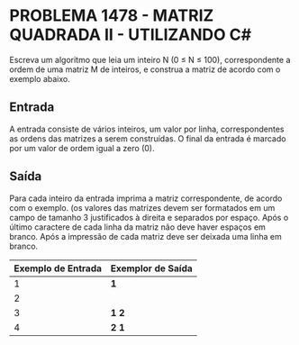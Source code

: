 # PROBLEMA 1478 - MATRIZ QUADRADA II - UTILIZANDO C#

Escreva um algoritmo que leia um inteiro N (0 ≤ N ≤ 100), correspondente a ordem de uma matriz M de inteiros, e construa a matriz de acordo com o exemplo abaixo.

## Entrada
A entrada consiste de vários inteiros, um valor por linha, correspondentes as ordens das matrizes a serem construídas. O final da entrada é marcado por um valor de ordem igual a zero (0).

## Saída
Para cada inteiro da entrada imprima a matriz correspondente, de acordo com o exemplo. (os valores das matrizes devem ser formatados em um campo de tamanho 3 justificados à direita e separados por espaço. Após o último caractere de cada linha da matriz não deve haver espaços em branco. Após a impressão de cada matriz deve ser deixada uma linha em branco.


| Exemplo de Entrada   | Exemplor de Saída    |
|----------------------|----------------------|
| 1                    | **1**                |
| 2                    |                      |
| 3                    | **1  2**             |
| 4                    | **2  1**             |


